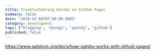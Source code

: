 ```yaml
---
title: Troubleshooting Gatsby on GitHub Pages
summary: false
date: '2018-12-04T07:00:00.000Z'
category: development
tags: ['blogging', 'devops', 'gatsby', 'github']
published: false
---
```


https://www.gatsbyjs.org/docs/how-gatsby-works-with-github-pages/
